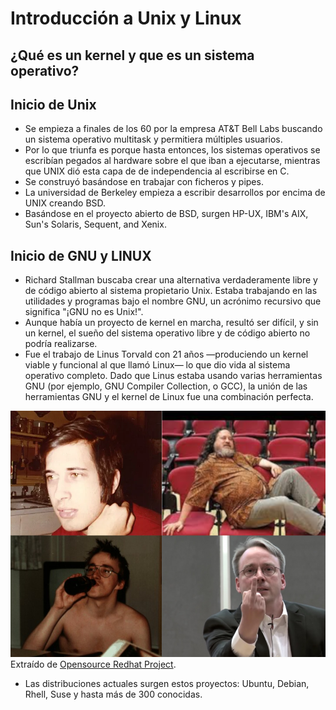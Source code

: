 # Introducción a Unix y Linux
## ¿Qué es un kernel y que es un sistema operativo?
## Inicio de Unix
- Se empieza a finales de los 60 por la empresa AT&T Bell Labs buscando un sistema operativo multitask y permitiera múltiples usuarios.
- Por lo que triunfa es porque hasta entonces, los sistemas operativos se escribían pegados al hardware sobre el que iban a ejecutarse, mientras que UNIX dió esta capa de de independencia al escribirse en C.
- Se construyó basándose en trabajar con ficheros y pipes.
- La universidad de Berkeley empieza a escribir desarrollos por encima de UNIX creando BSD.
- Basándose en el proyecto abierto de BSD, surgen HP-UX, IBM's AIX, Sun's Solaris, Sequent, and Xenix.

## Inicio de GNU y LINUX
- Richard Stallman buscaba crear una alternativa verdaderamente libre y de código abierto al sistema propietario Unix. Estaba trabajando en las utilidades y programas bajo el nombre GNU, un acrónimo recursivo que significa "¡GNU no es Unix!".
- Aunque había un proyecto de kernel en marcha, resultó ser difícil, y sin un kernel, el sueño del sistema operativo libre y de código abierto no podría realizarse. 
- Fue el trabajo de Linus Torvald con 21 años —produciendo un kernel viable y funcional al que llamó Linux— lo que dio vida al sistema operativo completo. Dado que Linus estaba usando varias herramientas GNU (por ejemplo, GNU Compiler Collection, o GCC), la unión de las herramientas GNU y el kernel de Linux fue una combinación perfecta.

![Stallman y Linus](https://raw.githubusercontent.com/AgustinICAI/curso36/master/images/StallmanLinus.png)
Extraído de [Opensource Redhat Project](https://opensource.com/article/18/5/differences-between-linux-and-unix).

- Las distribuciones actuales surgen estos proyectos: Ubuntu, Debian, Rhell, Suse y hasta más de 300 conocidas.
